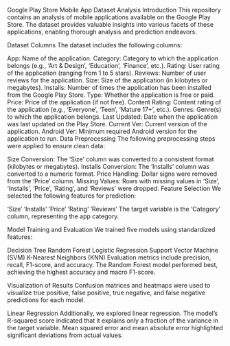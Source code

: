 Google Play Store Mobile App Dataset Analysis
Introduction
This repository contains an analysis of mobile applications available on the Google Play Store. The dataset provides valuable insights into various facets of these applications, enabling thorough analysis and prediction endeavors.

Dataset Columns
The dataset includes the following columns:

App: Name of the application.
Category: Category to which the application belongs (e.g., ‘Art & Design’, ‘Education’, ‘Finance’, etc.).
Rating: User rating of the application (ranging from 1 to 5 stars).
Reviews: Number of user reviews for the application.
Size: Size of the application (in kilobytes or megabytes).
Installs: Number of times the application has been installed from the Google Play Store.
Type: Whether the application is free or paid.
Price: Price of the application (if not free).
Content Rating: Content rating of the application (e.g., ‘Everyone’, ‘Teen’, ‘Mature 17+’, etc.).
Genres: Genre(s) to which the application belongs.
Last Updated: Date when the application was last updated on the Play Store.
Current Ver: Current version of the application.
Android Ver: Minimum required Android version for the application to run.
Data Preprocessing
The following preprocessing steps were applied to ensure clean data:

Size Conversion: The ‘Size’ column was converted to a consistent format (kilobytes or megabytes).
Installs Conversion: The ‘Installs’ column was converted to a numeric format.
Price Handling: Dollar signs were removed from the ‘Price’ column.
Missing Values: Rows with missing values in ‘Size’, ‘Installs’, ‘Price’, ‘Rating’, and ‘Reviews’ were dropped.
Feature Selection
We selected the following features for prediction:

‘Size’
‘Installs’
‘Price’
‘Rating’
‘Reviews’
The target variable is the ‘Category’ column, representing the app category.

Model Training and Evaluation
We trained five models using standardized features:

Decision Tree
Random Forest
Logistic Regression
Support Vector Machine (SVM)
K-Nearest Neighbors (KNN)
Evaluation metrics include precision, recall, F1-score, and accuracy. The Random Forest model performed best, achieving the highest accuracy and macro F1-score.

Visualization of Results
Confusion matrices and heatmaps were used to visualize true positive, false positive, true negative, and false negative predictions for each model.

Linear Regression
Additionally, we explored linear regression. The model’s R-squared score indicated that it explains only a fraction of the variance in the target variable. Mean squared error and mean absolute error highlighted significant deviations from actual values.
